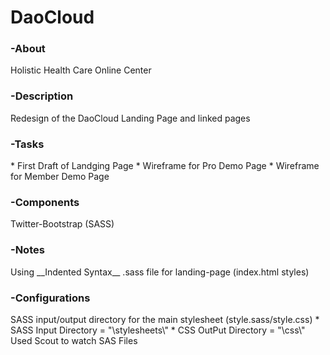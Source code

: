 DaoCloud 
========
<h3>-About</h3>
	Holistic Health Care Online Center

<h3>-Description</h3>
	Redesign of the DaoCloud Landing Page and linked pages

<h3>-Tasks</h3>
	* First Draft of Landging Page
	* Wireframe for Pro Demo Page
	* Wireframe for Member Demo Page

<h3>-Components</h3>
	Twitter-Bootstrap (SASS)

<h3>-Notes</h3>
	Using __Indented Syntax__ .sass file for landing-page (index.html styles)

<h3>-Configurations</h3>
	SASS input/output directory for the main stylesheet (style.sass/style.css) 
		* SASS Input Directory = "\stylesheets\"
		* CSS OutPut Directory = "\css\"
Used Scout to watch SAS Files
